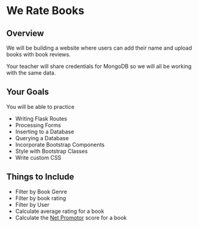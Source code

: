 # We Rate Books

## Overview
We will be building a website where users can add their name and upload books with book reviews.

Your teacher will share credentials for MongoDB so we will all be working with the same data.

## Your Goals
You will be able to practice
- Writing Flask Routes
- Processing Forms
- Inserting to a Database
- Querying a Database
- Incorporate Bootstrap Components
- Style with Bootstrap Classes
- Write custom CSS

## Things to Include
- Filter by Book Genre
- Filter by book rating
- Filter by User
- Calculate average rating for a book
- Calculate the [Net Promotor](https://en.wikipedia.org/wiki/Net_Promoter) score for a book
